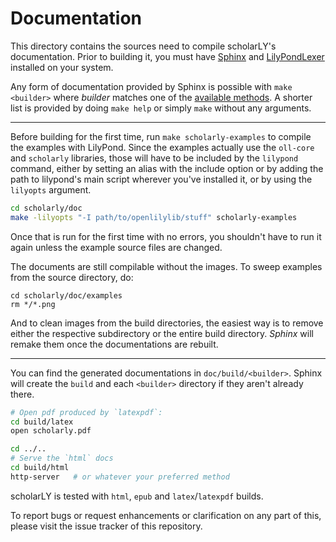 # Documentation

This directory contains the sources need to compile scholarLY's documentation.
Prior to building it, you must have [Sphinx](http://sphinx-doc.org) and [LilyPondLexer](https://github.com/jefferyshivers/lilypondlexer) installed on
your system.

Any form of documentation provided by Sphinx is possible with `make <builder>`
where *builder* matches one of the [available methods](http://www.sphinx-doc.org/en/stable/builders.html).
A shorter list is provided by doing `make help` or simply `make` without any arguments.

---

Before building for the first time, run `make scholarly-examples` to compile the
examples with LilyPond. Since the examples actually use the `oll-core` and
`scholarly` libraries, those will have to be included by the `lilypond` command,
either by setting an alias with the include option or by adding the path to
lilypond's main script wherever you've installed it, or by using the `lilyopts`
argument.

```bash
cd scholarly/doc
make -lilyopts "-I path/to/openlilylib/stuff" scholarly-examples
```

Once that is run for the first time with no errors, you shouldn't have to run it
again unless the example source files are changed.

The documents are still compilable without the images. To sweep examples from the
source directory, do:

```
cd scholarly/doc/examples
rm */*.png
```

And to clean images from the build directories, the easiest way is to remove
either the respective subdirectory or the entire build directory. *Sphinx* will
remake them once the documentations are rebuilt.

---

You can find the generated documentations in `doc/build/<builder>`. Sphinx will
create the `build` and each `<builder>` directory if they aren't already there.

```bash
# Open pdf produced by `latexpdf`:
cd build/latex
open scholarly.pdf

cd ../..
# Serve the `html` docs
cd build/html
http-server   # or whatever your preferred method
```

scholarLY is tested with `html`, `epub` and `latex`/`latexpdf` builds.

To report bugs or request enhancements or clarification on any part of this,
please visit the issue tracker of this repository.
